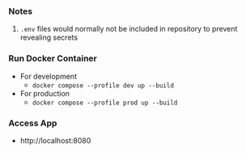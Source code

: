 ### Notes
1. `.env` files would normally not be included in repository to prevent revealing secrets

### Run Docker Container
- For development
    - `docker compose --profile dev up --build`
- For production
    - `docker compose --profile prod up --build`

### Access App
 - http://localhost:8080
 